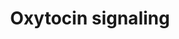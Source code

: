 ---
annotations:
- id: PW:0000494
  parent: signaling pathway
  type: Pathway Ontology
  value: oxytocin signaling pathway
authors:
- Mkutmon
- Fehrhart
- MaintBot
- Eweitz
description: This pathway shows a high-level overview of oxytocin signaling.
last-edited: 2021-05-07
organisms:
- Bos taurus
redirect_from:
- /index.php/Pathway:WP3222
- /instance/WP3222
revision: null
schema-jsonld:
- '@context': https://schema.org/
  '@id': https://wikipathways.github.io/pathways/WP3222.html
  '@type': Dataset
  creator:
    '@type': Organization
    name: WikiPathways
  description: This pathway shows a high-level overview of oxytocin signaling.
  keywords:
  - (OXT neurons)
  - CD38
  - Ca2+
  - 'Contraction (myometrial cell, '
  - DAG
  - GNAQ
  - IP3
  - MAPK signalling pathway
  - OXTR
  - Oxytocin
  - 'Oxytocin release '
  - PKC
  - PLCD1
  - Protein synthesis
  - isozyme family
  - mammary gland myoepithelial cell)
  license: CC0
  name: Oxytocin signaling
seo: CreativeWork
title: Oxytocin signaling
wpid: WP3222
---